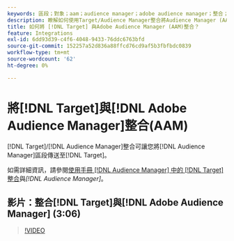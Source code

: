 ```yaml
---
keywords: 區段；對象；aam；audience manager；adobe audience manager；整合；整合
description: 瞭解如何使用Target/Audience Manager整合將Audience Manager (AAM)區段傳送至Adobe Target。
title: 如何將 [!DNL Target] 與Adobe Audience Manager (AAM)整合？
feature: Integrations
exl-id: 6dd93d39-c4f6-4048-9433-76ddc6763bfd
source-git-commit: 152257a52d836a88ffcd76cd9af5b3fbfbdc0839
workflow-type: tm+mt
source-wordcount: '62'
ht-degree: 0%

---
```


# 將[!DNL Target]與[!DNL Adobe Audience Manager]整合(AAM)

[!DNL Target]/[!DNL Audience Manager]整合可讓您將[!DNL Audience Manager]區段傳送至[!DNL Target]。

如需詳細資訊，請參閱[使用手冊 [!DNL Audience Manager] 中的 [!DNL Target]整合](https://experienceleague.adobe.com/docs/audience-manager/user-guide/implementation-integration-guides/integration-other-solutions/aam-target-integration.html)與&#x200B;*[!DNL Audience Manager]*。

## 影片：整合[!DNL Target]與[!DNL Adobe Audience Manager] (3:06)

>[!VIDEO](https://video.tv.adobe.com/v/35151)

